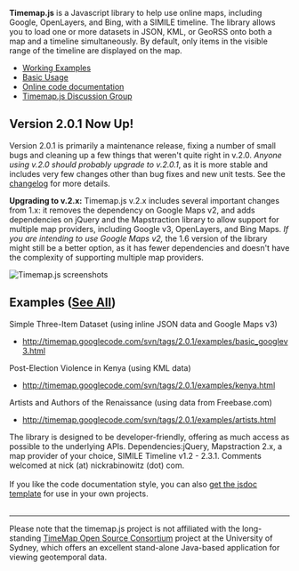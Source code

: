 **Timemap.js** is a Javascript library to help use online maps, including Google, OpenLayers, and Bing, with a SIMILE timeline. The library allows you to load one or more datasets in JSON, KML, or GeoRSS onto both a map and a timeline simultaneously. By default, only items in the visible range of the timeline are displayed on the map.

  * [Working Examples](http://timemap.googlecode.com/svn/tags/2.0.1/examples/index.html)
  * [Basic Usage](BasicUsage.md)
  * [Online code documentation](http://timemap.googlecode.com/svn/tags/2.0.1/docs/index.html)
  * [Timemap.js Discussion Group](http://groups.google.com/group/timemap-development)

## Version 2.0.1 Now Up! ##

Version 2.0.1 is primarily a maintenance release, fixing a number of small bugs and cleaning up a few things that weren't quite right in v.2.0. _Anyone using v.2.0 should probably upgrade to v.2.0.1_, as it is more stable and includes very few changes other than bug fixes and new unit tests. See the [changelog](http://timemap.googlecode.com/svn/tags/2.0.1/CHANGELOG.txt) for more details.

**Upgrading to v.2.x:** Timemap.js v.2.x includes several important changes from 1.x: it removes the dependency on Google Maps v2, and adds dependencies on jQuery and the Mapstraction library to allow support for multiple map providers, including Google v3, OpenLayers, and Bing Maps. _If you are intending to use Google Maps v2,_ the 1.6 version of the library might still be a better option, as it has fewer dependencies and doesn't have the complexity of supporting multiple map providers.

<img src='http://nickrabinowitz.com/site/wp-content/uploads/2011/10/timemap.jpg' alt='Timemap.js screenshots'>

<h2>Examples (<a href='http://timemap.googlecode.com/svn/tags/2.0.1/examples/index.html'>See All</a>)</h2>

Simple Three-Item Dataset (using inline JSON data and Google Maps v3)<br>
<ul><li><a href='http://timemap.googlecode.com/svn/tags/2.0.1/examples/basic_googlev3.html'>http://timemap.googlecode.com/svn/tags/2.0.1/examples/basic_googlev3.html</a></li></ul>

Post-Election Violence in Kenya (using KML data)<br>
<ul><li><a href='http://timemap.googlecode.com/svn/tags/2.0.1/examples/kenya.html'>http://timemap.googlecode.com/svn/tags/2.0.1/examples/kenya.html</a></li></ul>

Artists and Authors of the Renaissance (using data from Freebase.com)<br>
<ul><li><a href='http://timemap.googlecode.com/svn/tags/2.0.1/examples/artists.html'>http://timemap.googlecode.com/svn/tags/2.0.1/examples/artists.html</a></li></ul>


The library is designed to be developer-friendly, offering as much access as possible to the underlying APIs. Dependencies:jQuery, Mapstraction 2.x, a map provider of your choice, SIMILE Timeline v1.2 - 2.3.1. Comments welcomed at nick (at) nickrabinowitz (dot) com.<br>
<br>
If you like the code documentation style, you can also <a href='http://code.google.com/p/jsdoc-tably-template'>get the jsdoc template</a> for use in your own projects.<br>
<br>
<hr />
Please note that the timemap.js project is not affiliated with the long-standing <a href='http://www.timemap.net'>TimeMap Open Source Consortium</a> project at the University of Sydney, which offers an excellent stand-alone Java-based application for viewing geotemporal data.